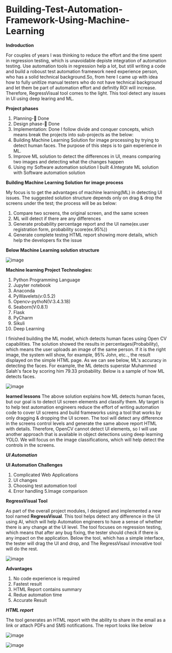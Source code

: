 # Building-Test-Automation-Framework-Using-Machine-Learning

**Indroduction**

For couples of years I was thinking to reduce the effort and the time spent in regression testing, which is unavoidable depiste integration of automation testing. Use automation tools in regression help a lot, but still writing a code and build a roboust test automation framework need experience person, who has a solid technical background.So, from here I came up with idea how to fully unitlize manual testers who do not have technical background and let them be part of automation effort and definitly ROI will increase. Therefore, RegressVisual tool comes to the light. This tool detect any issues in UI using deep learing and ML.

**Project phases**

1.	Planning- Done
2.	Design phase- Done
3.	Implementation: Done
I follow divide and conquer concepts, which means break the projects into sub-projects as the below:
1. Building Machine Learning Solution for image processing by trying to detect human faces. The purpose of this steps is to gain experience in ML.
2. Improve ML solution to detect the differences in UI, means comparing two images and detecting what the changes happen
3. Using my Software automation solution I built
4.Integrate ML solution with Software automation solution


**Building Machine Learning Solution for image process**

My focus is to get the advantages of machine learning(ML) in detecting UI issues. The suggested solution structure depends only on drag & drop the screens under the test; the process will be as below:

1. Compare two screens, the original screen, and the same screen 
2. ML will detect if there are any differences 
3. Generate probability percentage report and the UI name(ex.user registration form, probability score(ex.95%))
4. Generate complete testng HTML report showing more details, which help the developers fix the issue


**Below Machine Learning solution structure**


![image](https://user-images.githubusercontent.com/73906550/140051684-fc834caf-803f-45e3-8e59-6e574f17eab3.png)

**Machine learning Project Technologies:**

1. Python Programming Language
2. Jupyter notebook
3. Anaconda
4. PyWavelets(v:0.5.2)
5. Opencv-pythoN(V:3.4.3.18)
6. Seaborn(V:0.8.1)
7. Flask
8. PyCharm
9. Sikuli
10. Deep Learning

I finished building the ML model, which detects human faces using Open CV capabilities. The solution showed the results in percentages(Probability), which means the user uploads an image of the same person. If it is the right image, the system will show, for example, 95% John, etc.., the result displayed on the simple HTML page. As we can see below, ML's accuracy in detecting the faces. For example, the ML detects superstar Muhammed Salah's face by scoring him 79.33 probability. Below is a sample of how ML detects faces.

![image](https://user-images.githubusercontent.com/73906550/145156222-21200402-d5bd-478b-9898-e6616195b867.png)

**learned lessons**
The above solution explains how ML detects human faces, but our goal is to detect UI screen elements and classify them. My target is to help test automation engineers reduce the effort of writing automation code to cover UI screens and build frameworks using a tool that works by only dragging & dropping the UI screen. The tool will detect any difference in the screens control levels and generate the same above report HTML with details. Therefore, OpenCV cannot detect UI elements, so I will use another approach that is available in object detections using deep learning YOLO. We will focus on the image classifications, which will help detect the controls in the screens.

***UI Automation***

**UI Automation Challenges**
1. Complicated Web Applications
2. UI changes
3. Choosing test automation tool
4. Error handling
5.Image comparison


**RegressVisual Tool**

As part of the overall project modules, I designed and implemented a new tool named **RegressVisual**. This tool helps detect any difference in the UI using AI, which will help Automation engineers to have a sense of whether there is any change at the UI level. The tool focuses on regression testing, which means that after any bug fixing, the tester should check if there is any impact on the application. Below the tool, which has a simple interface, the tester will drag the UI and drop, and The RegressVisaul innovative tool will do the rest.

![image](https://user-images.githubusercontent.com/73906550/148179647-55a461fa-4f6f-448c-9501-371af02fc949.png)


**Advantages**
1. No code experience is required
2. Fastest result
3. HTML Report contains summary 
4. Redue automation time
5. Accurate Result

***HTML report***

The tool generates an HTML report with the ability to share in the email as a link or attach PDFs and SMS notifications.
The report looks like below

![image](https://user-images.githubusercontent.com/73906550/190888637-9113e7b2-b4b7-472e-acd0-c1c4c827d7be.png)


![image](https://user-images.githubusercontent.com/73906550/139382494-58696789-ce51-4ba4-8dfb-c021622c715b.png)





